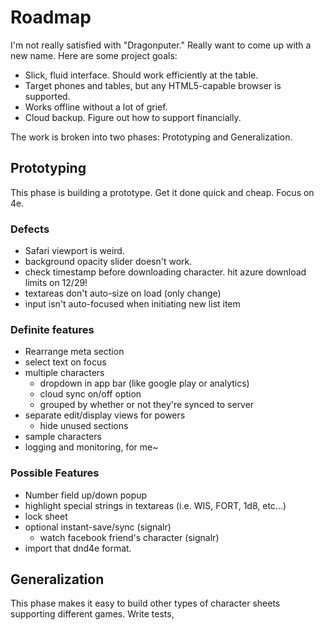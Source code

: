 # Roadmap
I'm not really satisfied with "Dragonputer." Really want to come up with a new name. Here
are some project goals:

* Slick, fluid interface. Should work efficiently at the table.
* Target phones and tables, but any HTML5-capable browser is supported.
* Works offline without a lot of grief.
* Cloud backup. Figure out how to support financially.

The work is broken into two phases: Prototyping and Generalization.

## Prototyping
This phase is building a prototype. Get it done quick and cheap. Focus on 4e.

### Defects 
* Safari viewport is weird.
* background opacity slider doesn't work.
* check timestamp before downloading character. hit azure download limits on 12/29!
* textareas don't auto-size on load (only change)
* input isn't auto-focused when initiating new list item

### Definite features
* Rearrange meta section
* select text on focus
* multiple characters
  * dropdown in app bar (like google play or analytics)
  * cloud sync on/off option
  * grouped by whether or not they're synced to server
* separate edit/display views for powers
  * hide unused sections
* sample characters
* logging and monitoring, for me~

### Possible Features ##
* Number field up/down popup
* highlight special strings in textareas (i.e. WIS, FORT, 1d8, etc...)
* lock sheet
* optional instant-save/sync (signalr)
  * watch facebook friend's character (signalr)
* import that dnd4e format.

## Generalization
This phase makes it easy to build other types of character sheets supporting
different games. Write tests, 
